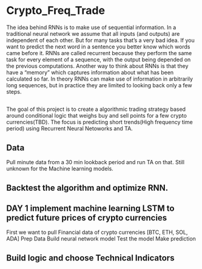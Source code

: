 # Crypto_Freq_Trade
The idea behind RNNs is to make use of sequential information. In a traditional neural network we assume that all inputs (and outputs) are independent of each other. But for many tasks that’s a very bad idea. If you want to predict the next word in a sentence you better know which words came before it. RNNs are called recurrent because they perform the same task for every element of a sequence, with the output being depended on the previous computations. Another way to think about RNNs is that they have a “memory” which captures information about what has been calculated so far. In theory RNNs can make use of information in arbitrarily long sequences, but in practice they are limited to looking back only a few steps.


## 
The goal of this project is to create a algorithmic trading strategy based around conditional logic that weighs buy and sell points for a few crypto currencies(TBD). The focus is predicting short trends(High frequency time period) using Recurrent Neural Netoworks and TA. 
## Data
Pull minute data from a 30 min lookback period and run TA on that.
Still unknown for the Machine learning models.
## Backtest the algorithm and optimize RNN.



## DAY 1 implement machine learning LSTM to predict future prices of crypto currencies
First we want to pull Financial data of crypto currencies [BTC, ETH, SOL, ADA]
Prep Data
Build neural network model
Test the model
Make prediction

## Build logic and choose Technical Indicators
